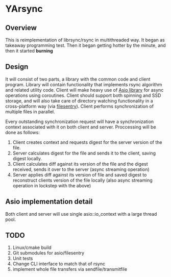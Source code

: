 # YArsync



## Overview

This is reimplementation of librsync/rsync in multithreaded way. It began as takeaway programming test. Then it began getting hotter by the minute, and then it started **burning**

## Design

It will consist of two parts, a library with the common code and client program. Library will contain functionality that implements rsync algorithm and related utility code. Client will make heavy use of [Asio library](https://think-async.com/Asio/) for async operations using coroutines. Client should support both spinning and SSD storage, and will also take care of directory watching functionality in a cross-platform way (via [filesentry](https://github.com/Nelarius/filesentry)). Client performs synchronization of multiple files in parallel.

Every outstanding synchronization request will have a synchronization context associated with it on both client and server. Proccessing will be done as follows:

 1. Client creates context  and requests digest for the server version of the file.
 2. Server calculates digest for the file and sends it to the client, saving digest locally.
 3. Client calculates diff against its version of the file and the digest received, sends it over to the server (async streaming operation)
 4. Server applies diff against its version of file and saved digest to reconstruct clients version of the file locally (also async streaming operation in lockstep with the above)

## Asio implementation detail

Both client and server will use single asio::io_context with a large thread pool.

## TODO

 1. Linux/cmake build
 2. Git submodules for asio/filesentry
 3. Unit tests
 4. Change CLI interface to match that of rsync
 5. implement whole file transfers via sendfile/transmitfile
